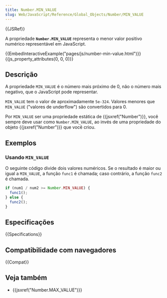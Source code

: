 ```yaml
---
title: Number.MIN_VALUE
slug: Web/JavaScript/Reference/Global_Objects/Number/MIN_VALUE
---
```


{{JSRef}}

A propriedade **`Number.MIN_VALUE`** representa o menor valor positivo numérico representável em JavaScript.

{{EmbedInteractiveExample("pages/js/number-min-value.html")}}{{js_property_attributes(0, 0, 0)}}

## Descrição

A propriedade `MIN_VALUE` é o número mais próximo de 0, não o número mais negativo, que o JavaScript pode representar.

`MIN_VALUE` tem o valor de aproximadamente `5e-324`. Valores menores que `MIN_VALUE` ("valores de underflow") são convertidos para 0.

Por `MIN_VALUE` ser uma propriedade estática de {{jsxref("Number")}}, você sempre deve usar como `Number.MIN_VALUE`, ao invés de uma propriedade do objeto {{jsxref("Number")}} que você criou.

## Exemplos

### Usando `MIN_VALUE`

O seguinte código divide dois valores numéricos. Se o resultado é maior ou igual a `MIN_VALUE`, a função `func1` é chamada; caso contrário, a função `func2` é chamada.

```js
if (num1 / num2 >= Number.MIN_VALUE) {
  func1();
} else {
  func2();
}
```

## Especificações

{{Specifications}}

## Compatibilidade com navegadores

{{Compat}}

## Veja também

- {{jsxref("Number.MAX_VALUE")}}
